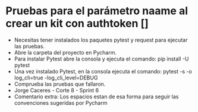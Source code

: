 # Pruebas para el parámetro naame al crear un kit con authtoken []
- Necesitas tener instalados los paquetes pytest y request para ejecutar las pruebas.
- Abre la carpeta del proyecto en Pycharm.
- Para instalar Pytest abre la consola y ejecuta el comando: pip install -U pytest
- Una vez instalado Pytest, en la consola ejecuta el comando: pytest -s -o log_cli=true -log_cli_level=DEBUG
- Comprueba las pruebas que fallaron. 
- Jorge Caceres - Corte 8 - Sprint 6
- Comentario extra: Los espacios estan de esa forma para seguir las convenciones sugeridas por Pycharm